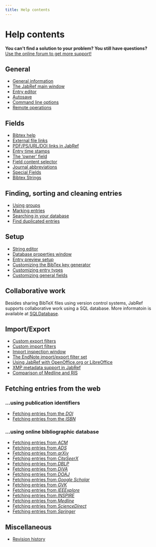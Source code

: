 ```yaml
---
title: Help contents
---
```


# Help contents

<div class="panel panel-info">
  <div class="panel-heading">
    <strong>You can't find a solution to your problem? You still have questions?</strong>
  </div>
  <div class="panel-body">
    <a class="btn btn-default" role="button" href="http://discourse.jabref.org">Use the online forum to get more support!</a>
  </div>
</div>

## General

-   [General information](JabRefHelp)
-   [The JabRef main window](BaseFrameHelp)
-   [Entry editor](EntryEditorHelp)
-   [Autosave](Autosave)
-   [Command line options](CommandLine)
-   [Remote operations](RemoteHelp)
   
## Fields

-   [Bibtex help](BibtexHelp)
-   [External file links](FileLinks)
-   [PDF/PS/URL/DOI links in JabRef](ExternalFiles)
-   [Entry time stamps](TimeStampHelp)
-   [The ‘owner’ field](OwnerHelp)
-   [Field content selector](ContentSelectorHelp)
-   [Journal abbreviations](JournalAbbreviations)
-   [Special Fields](SpecialFieldsHelp)
-   [Bibtex Strings](StringsHelp)

## Finding, sorting and cleaning entries

-   [Using groups](GroupsHelp)
-   [Marking entries](MarkingHelp)
-   [Searching in your database](SearchHelp)
-   [Find duplicated entries](FindDuplicates)

## Setup

-   [String editor](StringEditorHelp)
-   [Database properties window](DatabaseProperties)
-   [Entry preview setup](PreviewHelp)
-   [Customizing the BibTex key generator](BibtexKeyPatterns)
-   [Customizing entry types](CustomEntriesHelp)
-   [Customizing general fields](GeneralFields)

## Collaborative work

Besides sharing BibTeX files using version control systems, JabRef supports collaborative work using a SQL database.
More informatoin is available at [SQLDatabase](SQLDatabase).

## Import/Export

-   [Custom export filters](CustomExports)
-   [Custom import filters](CustomImports)
-   [Import inspection window](ImportInspectionDialog)
-   [The EndNote import/export filter set](EndNoteFilters)
-   [Using JabRef with OpenOffice.org or LibreOffice](OpenOfficeIntegration)
-   [XMP metadata support in JabRef](XMPHelp)
-   [Comparison of Medline and RIS](MedlineRIS)

## Fetching entries from the web

### ...using publication identifiers

-   [Fetching entries from the *DOI*](DOItoBibTeXHelp)
-   [Fetching entries from the *ISBN*](ISBNtoBibTeXHelp)

### ...using online bibliographic database

-   [Fetching entries from *ACM*](ACMPortalHelp)
-   [Fetching entries from *ADS*](ADSHelp)
-   [Fetching entries from *arXiv*](arXivHelp)
-   [Fetching entries from *CiteSeerX*](CiteSeerHelp)
-   [Fetching entries from *DBLP*](DBLPHelp)
-   [Fetching entries from *DiVA*](DiVAtoBibTeXHelp)
-   [Fetching entries from *DOAJ*](DOAJHelp)
-   [Fetching entries from *Google Scholar*](GoogleScholarHelp)
-   [Fetching entries from *GVK*](GVKHelp)
-   [Fetching entries from *IEEExplore*](IEEEXploreHelp)
-   [Fetching entries from *INSPIRE*](INSPIRE)
-   [Fetching entries from *Medline*](MedlineHelp)
-   [Fetching entries from *ScienceDirect*](ScienceDirect)
-   [Fetching entries from *Springer*](SpringerHelp)

## Miscellaneous

-   [Revision history](RevisionHistory)
